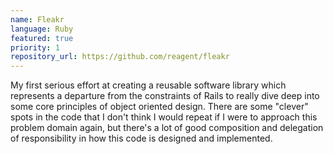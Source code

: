 ```yaml
---
name: Fleakr
language: Ruby
featured: true
priority: 1
repository_url: https://github.com/reagent/fleakr
---
```


My first serious effort at creating a reusable software library which represents
a departure from the constraints of Rails to really dive deep into some core
principles of object oriented design. There are some "clever" spots in the code
that I don't think I would repeat if I were to approach this problem domain
again, but there's a lot of good composition and delegation of responsibility in
how this code is designed and implemented.
